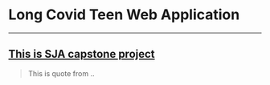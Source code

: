 # Long Covid Teen Web Application

<hr>

## [This is SJA capstone project]('https://longcovidteen.link')




> This is quote from ..
>
>